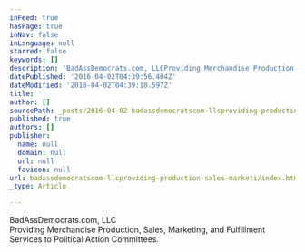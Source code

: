 ```yaml
---
inFeed: true
hasPage: true
inNav: false
inLanguage: null
starred: false
keywords: []
description: 'BadAssDemocrats.com, LLCProviding Merchandise Production, Sales, Marketing, and Fulfillment Services to Political Action Committees.'
datePublished: '2016-04-02T04:39:56.404Z'
dateModified: '2016-04-02T04:39:18.597Z'
title: ''
author: []
sourcePath: _posts/2016-04-02-badassdemocratscom-llcproviding-production-sales-marketi.md
published: true
authors: []
publisher:
  name: null
  domain: null
  url: null
  favicon: null
url: badassdemocratscom-llcproviding-production-sales-marketi/index.html
_type: Article

---
```

BadAssDemocrats.com, LLC  
Providing Merchandise Production, Sales, Marketing, and Fulfillment Services to Political Action Committees.